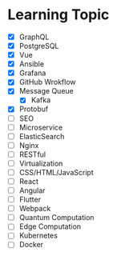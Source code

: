 # Learning Topic

- [x] GraphQL
- [x] PostgreSQL
- [x] Vue
- [x] Ansible
- [x] Grafana
- [x] GitHub Wrokflow
- [x] Message Queue
    - [x] Kafka
- [x] Protobuf
- [ ] SEO
- [ ] Microservice
- [ ] ElasticSearch
- [ ] Nginx
- [ ] RESTful
- [ ] Virtualization
- [ ] CSS/HTML/JavaScript
- [ ] React
- [ ] Angular
- [ ] Flutter
- [ ] Webpack
- [ ] Quantum Computation
- [ ] Edge Computation
- [ ] Kubernetes
- [ ] Docker
